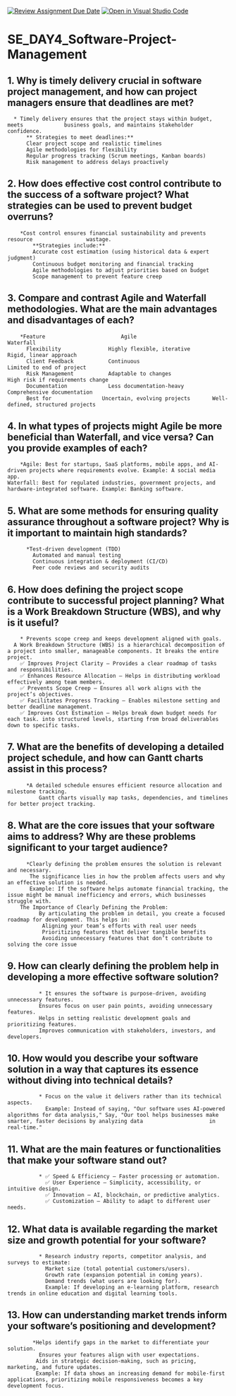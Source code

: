 [![Review Assignment Due Date](https://classroom.github.com/assets/deadline-readme-button-22041afd0340ce965d47ae6ef1cefeee28c7c493a6346c4f15d667ab976d596c.svg)](https://classroom.github.com/a/9pw6JKcu)
[![Open in Visual Studio Code](https://classroom.github.com/assets/open-in-vscode-2e0aaae1b6195c2367325f4f02e2d04e9abb55f0b24a779b69b11b9e10269abc.svg)](https://classroom.github.com/online_ide?assignment_repo_id=18936379&assignment_repo_type=AssignmentRepo)

# SE_DAY4_Software-Project-Management
## 1. Why is timely delivery crucial in software project management, and how can project managers ensure that deadlines are met?
      * Timely delivery ensures that the project stays within budget, meets             business goals, and maintains stakeholder confidence.
          ** Strategies to meet deadlines:**
          Clear project scope and realistic timelines
          Agile methodologies for flexibility
          Regular progress tracking (Scrum meetings, Kanban boards)
          Risk management to address delays proactively
## 2. How does effective cost control contribute to the success of a software project? What strategies can be used to prevent budget overruns?
        *Cost control ensures financial sustainability and prevents resource                 wastage.
            **Strategies include:**
            Accurate cost estimation (using historical data & expert judgment)
            Continuous budget monitoring and financial tracking
            Agile methodologies to adjust priorities based on budget
            Scope management to prevent feature creep
## 3. Compare and contrast Agile and Waterfall methodologies. What are the main advantages and disadvantages of each?
        *Feature                    	Agile                                  	Waterfall
          Flexibility	            Highly flexible, iterative	       Rigid, linear approach
          Client Feedback	        Continuous	                       Limited to end of project
          Risk Management	        Adaptable to changes	             High risk if requirements change
          Documentation          	Less documentation-heavy	         Comprehensive documentation
          Best for	              Uncertain, evolving projects	     Well-defined, structured projects
          
## 4. In what types of projects might Agile be more beneficial than Waterfall, and vice versa? Can you provide examples of each?
        *Agile: Best for startups, SaaS platforms, mobile apps, and AI-driven projects where requirements evolve. Example: A social media app.
    Waterfall: Best for regulated industries, government projects, and hardware-integrated software. Example: Banking software.
## 5. What are some methods for ensuring quality assurance throughout a software project? Why is it important to maintain high standards?
          *Test-driven development (TDD)
            Automated and manual testing
            Continuous integration & deployment (CI/CD)
            Peer code reviews and security audits
## 6. How does defining the project scope contribute to successful project planning? What is a Work Breakdown Structure (WBS), and why is it useful?
        * Prevents scope creep and keeps development aligned with goals.
      A Work Breakdown Structure (WBS) is a hierarchical decomposition of a project into smaller, manageable components. It breaks the entire project.
        ✅ Improves Project Clarity – Provides a clear roadmap of tasks and responsibilities.
        ✅ Enhances Resource Allocation – Helps in distributing workload effectively among team members.
        ✅ Prevents Scope Creep – Ensures all work aligns with the project’s objectives.
        ✅ Facilitates Progress Tracking – Enables milestone setting and better deadline management.
        ✅ Improves Cost Estimation – Helps break down budget needs for each task. into structured levels, starting from broad deliverables down to specific tasks.
        
## 7. What are the benefits of developing a detailed project schedule, and how can Gantt charts assist in this process?
          *A detailed schedule ensures efficient resource allocation and milestone tracking.
              Gantt charts visually map tasks, dependencies, and timelines for better project tracking.
## 8. What are the core issues that your software aims to address? Why are these problems significant to your target audience?
          *Clearly defining the problem ensures the solution is relevant and necessary.
           The significance lies in how the problem affects users and why an effective solution is needed.
           Example: If the software helps automate financial tracking, the issue might be manual inefficiency and errors, which businesses struggle with.
        The Importance of Clearly Defining the Problem:
              By articulating the problem in detail, you create a focused roadmap for development. This helps in:
               Aligning your team’s efforts with real user needs
               Prioritizing features that deliver tangible benefits
               Avoiding unnecessary features that don’t contribute to solving the core issue
## 9. How can clearly defining the problem help in developing a more effective software solution?
              * It ensures the software is purpose-driven, avoiding unnecessary features.
              Ensures focus on user pain points, avoiding unnecessary features.
              Helps in setting realistic development goals and prioritizing features.
              Improves communication with stakeholders, investors, and developers.
## 10. How would you describe your software solution in a way that captures its essence without diving into technical details?
              * Focus on the value it delivers rather than its technical aspects.
                Example: Instead of saying, "Our software uses AI-powered algorithms for data analysis," Say, "Our tool helps businesses make smarter, faster decisions by analyzing data                     in real-time."
## 11. What are the main features or functionalities that make your software stand out?
              * ✅ Speed & Efficiency – Faster processing or automation.
                ✅ User Experience – Simplicity, accessibility, or intuitive design.
                ✅ Innovation – AI, blockchain, or predictive analytics.
                ✅ Customization – Ability to adapt to different user needs.
## 12. What data is available regarding the market size and growth potential for your software?
              * Research industry reports, competitor analysis, and surveys to estimate:
                Market size (total potential customers/users).
                Growth rate (expansion potential in coming years).
                Demand trends (what users are looking for).
                Example: If developing an e-learning platform, research trends in online education and digital learning tools.
## 13. How can understanding market trends inform your software’s positioning and development?
            *Helps identify gaps in the market to differentiate your solution.
              Ensures your features align with user expectations.
             Aids in strategic decision-making, such as pricing, marketing, and future updates.
             Example: If data shows an increasing demand for mobile-first applications, prioritizing mobile responsiveness becomes a key development focus.
